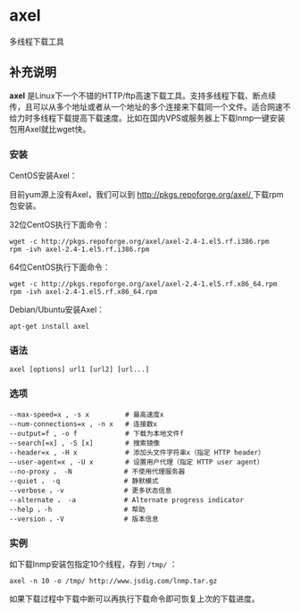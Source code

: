#  axel

多线程下载工具

##  补充说明

**axel**
是Linux下一个不错的HTTP/ftp高速下载工具。支持多线程下载、断点续传，且可以从多个地址或者从一个地址的多个连接来下载同一个文件。适合网速不给力时多线程下载提高下载速度。比如在国内VPS或服务器上下载lnmp一键安装包用Axel就比wget快。

###  安装

CentOS安装Axel：

目前yum源上没有Axel，我们可以到 [ http://pkgs.repoforge.org/axel/
](http://pkgs.repoforge.org/axel/) 下载rpm包安装。

32位CentOS执行下面命令：

    
    
    wget -c http://pkgs.repoforge.org/axel/axel-2.4-1.el5.rf.i386.rpm
    rpm -ivh axel-2.4-1.el5.rf.i386.rpm
    

64位CentOS执行下面命令：

    
    
    wget -c http://pkgs.repoforge.org/axel/axel-2.4-1.el5.rf.x86_64.rpm
    rpm -ivh axel-2.4-1.el5.rf.x86_64.rpm
    

Debian/Ubuntu安装Axel：

    
    
    apt-get install axel
    

###  语法

    
    
    axel [options] url1 [url2] [url...]
    

###  选项

    
    
    --max-speed=x , -s x         # 最高速度x
    --num-connections=x , -n x   # 连接数x
    --output=f , -o f            # 下载为本地文件f
    --search[=x] , -S [x]        # 搜索镜像
    --header=x , -H x            # 添加头文件字符串x（指定 HTTP header）
    --user-agent=x , -U x        # 设置用户代理（指定 HTTP user agent）
    --no-proxy ， -N             # 不使用代理服务器
    --quiet ， -q                # 静默模式
    --verbose ，-v               # 更多状态信息
    --alternate ， -a            # Alternate progress indicator
    --help ，-h                  # 帮助
    --version ，-V               # 版本信息
    

###  实例

如下载lnmp安装包指定10个线程，存到 ` /tmp/ ` ：

    
    
    axel -n 10 -o /tmp/ http://www.jsdig.com/lnmp.tar.gz
    

如果下载过程中下载中断可以再执行下载命令即可恢复上次的下载进度。

